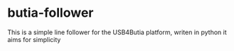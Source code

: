 # butia-follower

This is a simple line follower for the USB4Butia platform, writen in python it aims for simplicity
